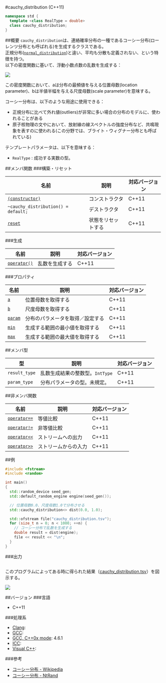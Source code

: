 #cauchy_distribution (C++11)
```cpp
namespace std {
  template <class RealType = double>
  class cauchy_distribution;
}
```

##概要
`cauchy_distribution`は、連絡確率分布の一種であるコーシー分布(ローレンツ分布とも呼ばれる)を生成するクラスである。  
正規分布([`normal_distribution`](./normal_distribution.md))と違い、平均も分散も定義されない、という特徴を持つ。  
以下の密度関数に基いて、浮動小数点数の乱数を生成する：  


![](https://github.com/cpprefjp/image/raw/master/reference/random/cauchy_distribution/cauchy.png)


この密度関数において、aは分布の最頻値を与える位置母数(location parameter)、bは半値半幅を与える尺度母数(scale parameter)を意味する。  

コーシー分布は、以下のような用途に使用できる：

- 正規分布に比べて外れ値(outliers)が非常に多い場合の分布のモデルに、使われることがある
- 原子核物理の文やにおいて、放射線の線スペクトルの強度分布など、共鳴現象を表すのに使われる(この分野では、ブライト・ウィグナー分布とも呼ばれている)


テンプレートパラメータは、以下を意味する：

- `RealType` : 成功する実数の型。


##メンバ関数
###構築・リセット

| 名前 | 説明 | 対応バージョン |
|-----------------------------------------------------------------|--------------------|-------|
| [`(constructor)`](./cauchy_distribution/op_constructor.md) | コンストラクタ     | C++11 |
| `~cauchy_distribution() = default;`                             | デストラクタ       | C++11 |
| [`reset`](./cauchy_distribution/reset.md)                       | 状態をリセットする | C++11 |


###生成

| 名前 | 説明 | 対応バージョン |
|-----------------------------------------------------|----------------|-------|
| [`operator()`](./cauchy_distribution/op_call.md) | 乱数を生成する | C++11 |


###プロパティ

| 名前 | 説明 | 対応バージョン |
|-------------------------------------------|----------------------------------|-------|
| [`a`](./cauchy_distribution/a.md)         | 位置母数を取得する               | C++11 |
| [`b`](./cauchy_distribution/b.md)         | 尺度母数を取得する               | C++11 |
| [`param`](./cauchy_distribution/param.md) | 分布のパラメータを取得／設定する | C++11 |
| [`min`](./cauchy_distribution/min.md)     | 生成する範囲の最小値を取得する   | C++11 |
| [`max`](./cauchy_distribution/max.md)     | 生成する範囲の最大値を取得する   | C++11 |


##メンバ型

| 型 | 説明 | 対応バージョン |
|---------------|---------------------------------|-------|
| `result_type` | 乱数生成結果の整数型。`IntType` | C++11 |
| `param_type`  | 分布パラメータの型。未規定。    | C++11 |


##非メンバ関数

| 名前 | 説明 | 対応バージョン |
|-------------------------------------------------------|----------------------|-------|
| [`operator==`](./cauchy_distribution/op_equal.md)     | 等値比較             | C++11 |
| [`operator!=`](./cauchy_distribution/op_not_equal.md) | 非等値比較           | C++11 |
| [`operator<<`](./cauchy_distribution/op_ostream.md)   | ストリームへの出力   | C++11 |
| [`operator>>`](./cauchy_distribution/op_istream.md)   | ストリームからの入力 | C++11 |


##例
```cpp
#include <fstream>
#include <random>

int main()
{
  std::random_device seed_gen;
  std::default_random_engine engine(seed_gen());

  // 位置母数0.0、尺度母数1.0で分布させる
  std::cauchy_distribution<> dist(0.0, 1.0);

  std::ofstream file("cauchy_distribution.tsv");
  for (size_t n = 0; n < 1000; ++n) {
    // コーシー分布で乱数を生成する
    double result = dist(engine);
    file << result << "\n";
  }
}
```

###出力
```
```

このプログラムによってある時に得られた結果（[cauchy_distribution.tsv](https://github.com/cpprefjp/image/raw/master/reference/random/cauchy_distribution/cauchy_distribution.tsv)）を図示する。

![](https://github.com/cpprefjp/image/raw/master/reference/random/cauchy_distribution/cauchy_distribution.png)

##バージョン
###言語
- C++11

###処理系
- [Clang](/implementation.md#clang): 
- [GCC](/implementation.md#gcc): 
- [GCC, C++0x mode](/implementation.md#gcc): 4.6.1
- [ICC](/implementation.md#icc): 
- [Visual C++](/implementation.md#visual_cpp): 

###参考
- [コーシー分布 - Wikipedia](http://ja.wikipedia.org/wiki/%E3%82%B3%E3%83%BC%E3%82%B7%E3%83%BC%E5%88%86%E5%B8%83)
- [コーシー分布 - NtRand](http://www.ntrand.com/jp/cauchy-distribution/)

